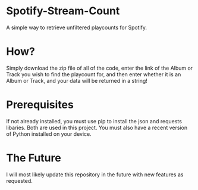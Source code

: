 # Spotify-Stream-Count
A simple way to retrieve unfiltered playcounts for Spotify.

# How?
Simply download the zip file of all of the code, enter the link of the Album or Track you wish to find the playcount for, and then enter whether it is an Album or Track, and your data will be returned in a string!

# Prerequisites
If not already installed, you must use pip to install the json and requests libaries. Both are used in this project. You must also have a recent version of Python installed on your device.

# The Future
I  will most likely update this repository in the future with new features as requested.
